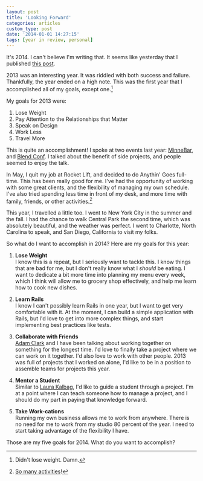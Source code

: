 ```yaml
---
layout: post
title: 'Looking Forward'
categories: articles
custom_type: post
date: '2014-01-01 14:27:15'
tags: [year in review, personal]
---
```

It's 2014. I can't believe I'm writing that. It seems like yesterday that I published [this post](https://ttimsmith.com/2013/01/my-definition-of-success).

2013 was an interesting year. It was riddled with both success and failure. Thankfully, the year ended on a high note. This was the first year that I accomplished all of my goals, except one.[^1]

My goals for 2013 were:

1. Lose Weight
2. Pay Attention to the Relationships that Matter
3. Speak on Design
4. Work Less
5. Travel More

This is quite an accomplishment! I spoke at two events last year: [MinneBar](http://minnestar.org/minnebar/), and [Blend Conf](http://www.blendconf.com/). I talked about the benefit of side projects, and people seemed to enjoy the talk.

In May, I quit my job at Rocket Lift, and decided to do Anythin' Goes full-time. This has been really good for me. I've had the opportunity of working with some great clients, and the flexibility of managing my own schedule. I've also tried spending less time in front of my desk, and more time with family, friends, or other activities.[^2]

This year, I travelled a little too. I went to New York City in the summer and the fall. I had the chance to walk Central Park the second time, which was absolutely beautiful, and the weather was perfect. I went to Charlotte, North Carolina to speak, and San Diego, California to visit my folks.

So what do I want to accomplish in 2014? Here are my goals for this year:

1. **Lose Weight**     
I know this is a repeat, but I seriously want to tackle this. I know things that are bad for me, but I don't really know what I *should* be eating. I want to dedicate a bit more time into planning my menu every week, which I think will allow me to grocery shop effectively, and help me learn how to cook new dishes.

2. **Learn Rails**     
I know I can't possibly learn Rails in one year, but I want to get very comfortable with it. At the moment, I can build a simple application with Rails, but I'd love to get into more complex things, and start implementing best practices like tests.

3. **Collaborate with Friends**     
[Adam Clark](http://avclark.com/) and I have been talking about working together on something for the longest time. I'd love to finally take a project where we can work on it together. I'd also love to work with other people. 2013 was full of projects that I worked on alone, I'd like to be in a position to assemble teams for projects this year.

4. **Mentor a Student**     
Similar to [Laura Kalbag](http://laurakalbag.com/mentoring-a-project-the-idea/), I'd like to guide a student through a project. I'm at a point where I can teach someone how to manage a project, and I should do my part in paying that knowledge forward.

5. **Take Work-cations**     
Running my own business allows me to work from anywhere. There is no need for me to work from my studio 80 percent of the year. I need to start taking advantage of the flexibility I have.

Those are my five goals for 2014. What do you want to accomplish?

[^1]: Didn't lose weight. Damn.
[^2]: [So many activities](http://youtu.be/3BlHY69ZsZ0)!
